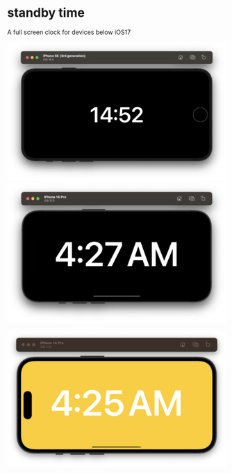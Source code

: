# standby time 

A full screen clock for devices below iOS17

![Se](https://github.com/SemihK/standby/blob/main/standbytime/standbytime/Assets.xcassets/screenshot/Ekran%20Resmi%202023-07-21%2014.53.02.png?raw=true)
![Black](https://github.com/SemihK/standby/blob/main/standbytime/standbytime/Assets.xcassets/screenshot/Ekran%20Resmi%202023-07-21%2004.27.52.png?raw=true)

![Yellow](https://github.com/SemihK/standby/blob/main/standbytime/standbytime/Assets.xcassets/screenshot/Ekran%20Resmi%202023-07-21%2004.26.14.png?raw=true)


